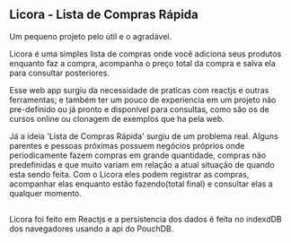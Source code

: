 ## Licora - Lista de Compras Rápida 

Um pequeno projeto pelo útil e o agradável. 

Licora é uma simples lista de compras onde você adiciona seus produtos enquanto faz a compra, acompanha o preço total da compra e salva ela para consultar posteriores. 

Esse web app surgiu da necessidade de praticas com reactjs e outras ferramentas; e também ter um pouco de experiencia em um projeto não pre-definido ou já pronto e disponível para consultas, como são os de cursos online ou clonagem de exemplos que ha pela web.

Já a ideia 'Lista de Compras Rápida' surgiu de um problema real. Alguns parentes e pessoas próximas possuem negócios próprios onde periodicamente fazem compras em grande quantidade, compras não predefinidas e que muito variam em relação a atual situação de quando esta sendo feita. Com o Licora eles podem registrar as compras, acompanhar elas enquanto estão fazendo(total final) e consultar elas a qualquer momento.

##

Licora foi feito em Reactjs e a persistencia dos dados é feita no indexdDB dos navegadores usando a api do PouchDB.
